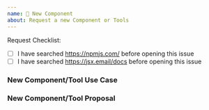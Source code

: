 ```yaml
---
name: 🔌 New Component
about: Request a new Component or Tools
---
```


<!--
  ⚡️ katchow! We 💛 issues.

  Please - do not - remove this template.
  Please - do not - skip or remove parts of this template.
  Or your issue may be closed.

  👉🏽 Need help or tech support? Please don't open an issue!
  Head to https://discord.gg/FywZN57mTg or start a Discussion https://github.com/shellscape/jsx-email/discussions

  ❤️ JSX email? Please consider sponsoring our maintainers or telling others about us!
-->

Request Checklist:

<!--
  Required Steps Before Opening This Issue
  Please [x] check the boxes to acknowledge you have performed these tasks
-->

- [ ] I have searched https://npmjs.com/ before opening this issue
- [ ] I have searched https://jsx.email/docs before opening this issue

### New Component/Tool Use Case

<!--
  Please describe the need for the new plugin, how it makes
  sense for your scenario, or other information that describes
  the community need for this plugin.

  Screenshots are great if you have them.
  Code is great to see if you can provide snippets.
-->

### New Component/Tool Proposal

<!--
  Use this area to describe how the new plugin might behave,
  options that it might have, or other resources that might
  be useful to the plugin you're proposing.
-->
